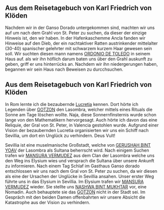 ## Aus dem Reisetagebuch von Karl Friedrich von Klöden
Nachdem wir in der Ganso Dorado untergekommen sind, machten wir uns auf um nach dem Grahl von St. Peter zu suchen, da dieser der einzige Hinweis ist, den wir haben.
In der Hafenkaschemme Ancla fanden wir Hinweise auf den Dieb, der ein nachtaktiver Ratten austrinkender mittelalter (30-40) spanischer gelehrter mit schwarzem kurzem Haar gewesen sein soll. Wir suchten diesen mann namens [ORDONIO DE TOLEDO](npc/de%20Toledo/Ordonio) in seinem Haus auf. als wir ihn höflich darum baten uns über den Grahl auskunft zu geben, griff er uns hinterrücks an.
Nachdem wir ihn niedergerungen haben, begannen wir sein Haus nach Beweisen zu durcchsuchen.


## Aus dem Reisetagebuch von Karl Friedrich von Klöden

In Rom lernte ich die bezaubernde [Lucretia](/character/Borgione/Lucretia) kennen. 
Dort hörte ich Legenden über [GOTZON](/npc//Gotzon) den Lasombra, welcher mittels eines Rituals die Sonne am Tage löschen wollte.
Naja, diese Sonnernfinsternis wurde schon lange von den Mathematikern hervorgesagt. 
Auch hörte ich davon das eine Reliquie, der Gral von St. Peter, in Valencia gestohlen wurde. 
Aufgrund einer Vision der bezaubernden Lucretia organisierten wir uns ein Schiff nach Sevillia, um dort ein Unglück zu verhindern.
Deus Vult! 

Sevillia ist eine muselmanische Großstadt, welche von [GERUSHAH BINT YOAV](/npc/bint%20Yoav/Gerushah) der Lasombra als Sultana beherrscht wird. 
Nach einigem Suchen trafen wir [MANSURA VERMUDEZ](/npc/Vermudez/Mansuara) aus dem Clan der Lasombra welche uns den Weg ins Elysium wies und versprach die Sultana über unsere Ankunft zu informieren. 
Nach einem Tag Schlaf im Gasthaus Ganso dorado entschlossen wir uns nach dem Gral von St. Peter zu suchen, da wir diesen als eine der Ursachen der Unglücke in Sevillia ansahen. 
Unser erster Weg führte uns in das Elysium in Sevillia. 
Im Elysium trafen wir [MANSURA VERMUDEZ](/npc/Vermudez/Mansuara) wieder. Sie stellte uns [NASHWA BINT MUKHTAR](/npc/bint%20Mukhtar/Nashwa) vor, eine Nomadin.
Auch behauptete sie das [GOTZON](/npc//Gotzon)  nicht in der Stadt sei.
Im Gespräch mit den beiden Damen offenbahrten wir unsere Absicht die Katastrophe aus der Vision zu verhindern.
